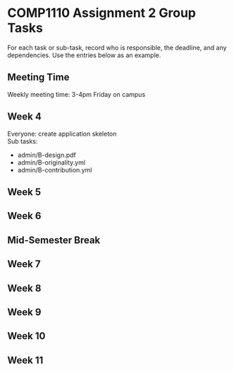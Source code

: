 # COMP1110 Assignment 2 Group Tasks

For each task or sub-task, record who is responsible, the deadline, and any dependencies.
Use the entries below as an example.

## Meeting Time
Weekly meeting time: 3-4pm Friday on campus

## Week 4

Everyone: create application skeleton  
Sub tasks:
* admin/B-design.pdf
* admin/B-originality.yml
* admin/B-contribution.yml

## Week 5

<!-- Zhang San: Task 3 isPlayerStateWellFormed - 23 Mar
Jane Bloggs: Task 5 drawTileFromBag - 23 Mar
Erika Mustermann: Task 6 refillFactories - 25 Mar (depends on Task 5) -->

## Week 6

## Mid-Semester Break

## Week 7

## Week 8

## Week 9

## Week 10

## Week 11
